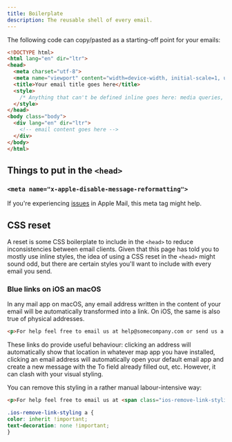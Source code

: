 ```yaml
---
title: Boilerplate
description: The reusable shell of every email.
---
```


The following code can copy/pasted as a starting-off point for your emails:

```html
<!DOCTYPE html>
<html lang="en" dir="ltr">
<head>
  <meta charset="utf-8">
  <meta name="viewport" content="width=device-width, initial-scale=1, user-scalable=yes">
  <title>Your email title goes here</title>
  <style>
    /* Anything that can't be defined inline goes here: media queries, @font-face declarations, etc */
  </style>
</head>
<body class="body">
  <div lang="en" dir="ltr">
    <!-- email content goes here -->
  </div>
</body>
</html>
```

## Things to put in the `<head>`

### `<meta name="x-apple-disable-message-reformatting">`
If you're experiencing [issues](https://github.com/hteumeuleu/email-bugs/issues/18) in Apple Mail, this meta tag might help. 

## CSS reset
A reset is some CSS boilerplate to include in the `<head>` to reduce inconsistencies between email clients. Given that this page has told you to mostly use inline styles, the idea of using a CSS reset in the `<head>` might sound odd, but there are certain styles you'll want to include with every email you send. 

### Blue links on iOS an macOS
In any mail app on macOS, any email address written in the content of your email will be automatically transformed into a link. On iOS, the same is also true of physical addresses.

```html
<p>For help feel free to email us at help@somecompany.com or send us a letter at 6 Pancras Sq, London N1C 4AG</p>
```

These links do provide useful behaviour: clicking an address will automatically show that location in whatever map app you have installed, clicking an email address will automatically open your default email app and create a new message with the To field already filled out, etc. However, it can clash with your visual styling. 

You can remove this styling in a rather manual labour-intensive way:

```html
<p>For help feel free to email us at <span class="ios-remove-link-styling">help@somecompany.com</span> or send us a letter at 6 Pancras Sq, London N1C 4AG</p>
```

```css
.ios-remove-link-styling a {
color: inherit !important;
text-decoration: none !important;
}
```

